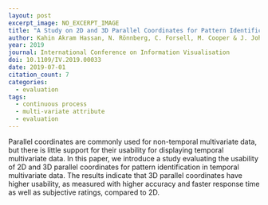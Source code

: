 ```yaml
---
layout: post
excerpt_image: NO_EXCERPT_IMAGE
title: "A Study on 2D and 3D Parallel Coordinates for Pattern Identification in Temporal Multivariate Data"
author: Kahin Akram Hassan, N. Rönnberg, C. Forsell, M. Cooper & J. Johansson
year: 2019
journal: International Conference on Information Visualisation
doi: 10.1109/IV.2019.00033
date: 2019-07-01
citation_count: 7
categories:
  - evaluation
tags:
  - continuous process
  - multi-variate attribute
  - evaluation
---
```

Parallel coordinates are commonly used for non-temporal multivariate data, but there is little support for their usability for displaying temporal multivariate data. In this paper, we introduce a study evaluating the usability of 2D and 3D parallel coordinates for pattern identification in temporal multivariate data. The results indicate that 3D parallel coordinates have higher usability, as measured with higher accuracy and faster response time as well as subjective ratings, compared to 2D.
